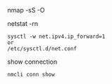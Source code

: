 nmap -sS -O <ip address>

netstat -rn

```
sysctl -w net.ipv4.ip_forward=1
or 
/etc/sysctl.d/net.conf 
```


show connection
```
nmcli conn show
```
